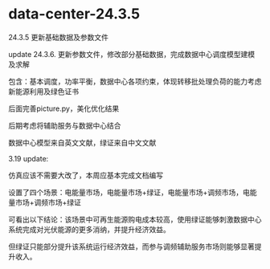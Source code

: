 # data-center-24.3.5

24.3.5 更新基础数据及参数文件

update 24.3.6. 更新参数文件，修改部分基础数据，完成数据中心调度模型建模及求解

包含：基本调度，功率平衡，数据中心各项约束，体现转移批处理负荷的能力考虑新能源利用及绿色证书

后面完善picture.py，美化优化结果

后期考虑将辅助服务与数据中心结合

数据中心模型来自英文文献，绿证来自中文文献

3.19 update:

仿真应该不需要大改了，本周应基本完成文档编写

设置了四个场景：电能量市场，电能量市场+绿证，电能量市场+调频市场，电能量市场+调频市场+绿证

可看出以下结论：该场景中可再生能源购电成本较高，使用绿证能够刺激数据中心系统完成对光伏能源的更多消纳，并提升经济效益。

但绿证只能部分提升该系统运行经济效益，而参与调频辅助服务市场则能够显著提升收入。
